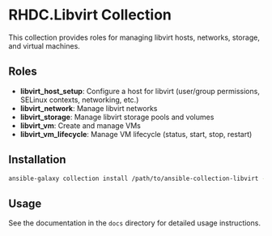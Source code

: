 # RHDC.Libvirt Collection

This collection provides roles for managing libvirt hosts, networks, storage, and virtual machines.

## Roles

- **libvirt_host_setup**: Configure a host for libvirt (user/group permissions, SELinux contexts, networking, etc.)
- **libvirt_network**: Manage libvirt networks
- **libvirt_storage**: Manage libvirt storage pools and volumes
- **libvirt_vm**: Create and manage VMs
- **libvirt_vm_lifecycle**: Manage VM lifecycle (status, start, stop, restart)

## Installation

```bash
ansible-galaxy collection install /path/to/ansible-collection-libvirt -f
```

## Usage

See the documentation in the `docs` directory for detailed usage instructions.
